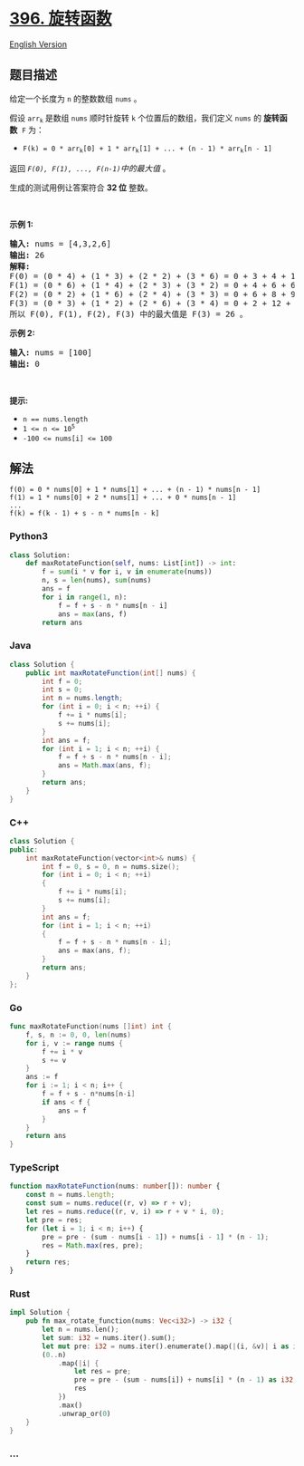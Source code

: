 # [396. 旋转函数](https://leetcode.cn/problems/rotate-function)

[English Version](/solution/0300-0399/0396.Rotate%20Function/README_EN.md)

## 题目描述

<!-- 这里写题目描述 -->

<p>给定一个长度为 <code>n</code> 的整数数组&nbsp;<code>nums</code>&nbsp;。</p>

<p>假设&nbsp;<code>arr<sub>k</sub></code>&nbsp;是数组&nbsp;<code>nums</code>&nbsp;顺时针旋转 <code>k</code> 个位置后的数组，我们定义&nbsp;<code>nums</code>&nbsp;的 <strong>旋转函数</strong>&nbsp;&nbsp;<code>F</code>&nbsp;为：</p>

<ul>
	<li><code>F(k) = 0 * arr<sub>k</sub>[0] + 1 * arr<sub>k</sub>[1] + ... + (n - 1) * arr<sub>k</sub>[n - 1]</code></li>
</ul>

<p>返回&nbsp;<em><code>F(0), F(1), ..., F(n-1)</code>中的最大值&nbsp;</em>。</p>

<p>生成的测试用例让答案符合&nbsp;<strong>32 位</strong> 整数。</p>

<p>&nbsp;</p>

<p><strong>示例 1:</strong></p>

<pre>
<strong>输入:</strong> nums = [4,3,2,6]
<strong>输出:</strong> 26
<strong>解释:</strong>
F(0) = (0 * 4) + (1 * 3) + (2 * 2) + (3 * 6) = 0 + 3 + 4 + 18 = 25
F(1) = (0 * 6) + (1 * 4) + (2 * 3) + (3 * 2) = 0 + 4 + 6 + 6 = 16
F(2) = (0 * 2) + (1 * 6) + (2 * 4) + (3 * 3) = 0 + 6 + 8 + 9 = 23
F(3) = (0 * 3) + (1 * 2) + (2 * 6) + (3 * 4) = 0 + 2 + 12 + 12 = 26
所以 F(0), F(1), F(2), F(3) 中的最大值是 F(3) = 26 。
</pre>

<p><strong>示例 2:</strong></p>

<pre>
<strong>输入:</strong> nums = [100]
<strong>输出:</strong> 0
</pre>

<p>&nbsp;</p>

<p><strong>提示:</strong></p>

<ul>
	<li><code>n == nums.length</code></li>
	<li><code>1 &lt;= n &lt;= 10<sup>5</sup></code></li>
	<li><code>-100 &lt;= nums[i] &lt;= 100</code></li>
</ul>

## 解法

<!-- 这里可写通用的实现逻辑 -->

```
f(0) = 0 * nums[0] + 1 * nums[1] + ... + (n - 1) * nums[n - 1]
f(1) = 1 * nums[0] + 2 * nums[1] + ... + 0 * nums[n - 1]
...
f(k) = f(k - 1) + s - n * nums[n - k]
```


<!-- tabs:start -->

### **Python3**

<!-- 这里可写当前语言的特殊实现逻辑 -->

```python
class Solution:
    def maxRotateFunction(self, nums: List[int]) -> int:
        f = sum(i * v for i, v in enumerate(nums))
        n, s = len(nums), sum(nums)
        ans = f
        for i in range(1, n):
            f = f + s - n * nums[n - i]
            ans = max(ans, f)
        return ans
```

### **Java**

<!-- 这里可写当前语言的特殊实现逻辑 -->

```java
class Solution {
    public int maxRotateFunction(int[] nums) {
        int f = 0;
        int s = 0;
        int n = nums.length;
        for (int i = 0; i < n; ++i) {
            f += i * nums[i];
            s += nums[i];
        }
        int ans = f;
        for (int i = 1; i < n; ++i) {
            f = f + s - n * nums[n - i];
            ans = Math.max(ans, f);
        }
        return ans;
    }
}
```

### **C++**

```cpp
class Solution {
public:
    int maxRotateFunction(vector<int>& nums) {
        int f = 0, s = 0, n = nums.size();
        for (int i = 0; i < n; ++i)
        {
            f += i * nums[i];
            s += nums[i];
        }
        int ans = f;
        for (int i = 1; i < n; ++i)
        {
            f = f + s - n * nums[n - i];
            ans = max(ans, f);
        }
        return ans;
    }
};
```

### **Go**

```go
func maxRotateFunction(nums []int) int {
	f, s, n := 0, 0, len(nums)
	for i, v := range nums {
		f += i * v
		s += v
	}
	ans := f
	for i := 1; i < n; i++ {
		f = f + s - n*nums[n-i]
		if ans < f {
			ans = f
		}
	}
	return ans
}
```

### **TypeScript**

```ts
function maxRotateFunction(nums: number[]): number {
    const n = nums.length;
    const sum = nums.reduce((r, v) => r + v);
    let res = nums.reduce((r, v, i) => r + v * i, 0);
    let pre = res;
    for (let i = 1; i < n; i++) {
        pre = pre - (sum - nums[i - 1]) + nums[i - 1] * (n - 1);
        res = Math.max(res, pre);
    }
    return res;
}
```

### **Rust**

```rust
impl Solution {
    pub fn max_rotate_function(nums: Vec<i32>) -> i32 {
        let n = nums.len();
        let sum: i32 = nums.iter().sum();
        let mut pre: i32 = nums.iter().enumerate().map(|(i, &v)| i as i32 * v).sum();
        (0..n)
            .map(|i| {
                let res = pre;
                pre = pre - (sum - nums[i]) + nums[i] * (n - 1) as i32;
                res
            })
            .max()
            .unwrap_or(0)
    }
}
```

### **...**

```

```

<!-- tabs:end -->
